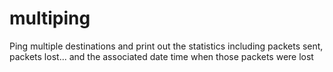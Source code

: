 # multiping
Ping multiple destinations and print out the statistics including packets sent, packets lost... and the associated date time when those packets were lost

